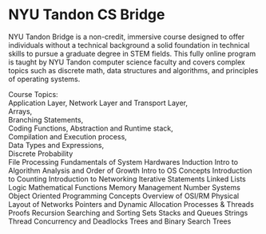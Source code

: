 # NYU Tandon CS Bridge
 
NYU Tandon Bridge is a non-credit, immersive course designed to offer individuals without a technical background a solid foundation in technical skills to pursue a graduate degree in STEM fields. This fully online program is taught by NYU Tandon computer science faculty and covers complex topics such as discrete math, data structures and algorithms, and principles of operating systems.

Course Topics:<br>
Application Layer, Network Layer and Transport Layer, <br>
Arrays, <br>
Branching Statements, <br>
Coding Functions, Abstraction and Runtime stack, <br>
Compilation and Execution process, <br>
Data Types and Expressions, <br>
Discrete Probability <br>
File Processing
Fundamentals of System Hardwares
Induction
Intro to Algorithm Analysis and Order of Growth
Intro to OS Concepts
Introduction to Counting
Introduction to Networking
Iterative Statements
Linked Lists
Logic
Mathematical Functions
Memory Management
Number Systems
Object Oriented Programming Concepts
Overview of OSI/RM
Physical Layout of Networks
Pointers and Dynamic Allocation
Processes & Threads
Proofs
Recursion
Searching and Sorting
Sets
Stacks and Queues
Strings
Thread Concurrency and Deadlocks
Trees and Binary Search Trees

